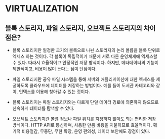 # VIRTUALIZATION

## 블록 스토리지, 파일 스토리지, 오브젝트 스토리지의 차이점은?

* 블록 스토리지란 일정한 크기의 블록으로 나뉜 스토리지의 논리 볼륨을 블록 단위로 엑세스 하는 것이다. 각 블록이 독립적이기 때문에 서로 다른 운영체제에 엑세스할 수 있다. 따라서 효율적이고 안정적인 저장 방식이다. 하지만, 메타데이터의 기능이 제한적이고, 비용이 많이 든다는 점이 단점이다. 

* 파일 스토리지란 공유 파일 시스템을 통해 서버와 애플리케이션에 대한 엑세스를 제공하도록 클라우드에 데이터를 저장하는 방법이다. 예를 들어 도서관 카테고리와 같이, 인덱스를 이용해 찾아갈 수 있는 것이다. 

* 블록 스토리지는 파일 스토리지와는 다르게 단일 데이터 경로에 의존하지 않으므로 신속하게 데이터를 탐색할 수 있다. 

* 오브젝트 스토리지란 볼륨 정보나 파일 위치를 지정하지 않아도 되는 편리한 저장 방식이다. HTTP API로 통신하며, 사용한 만큼 비용을 지불하므로 효율적이다. 획기적 비용절감, 무중단, 무한 확장, 운영 편의성, 데이터 보안에도 장점이 있다. 